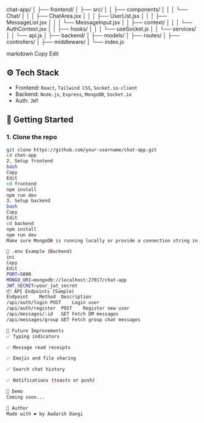 chat-app/
│
├── frontend/
│ ├── src/
│ │ ├── components/
│ │ │ └── Chat/
│ │ │ ├── ChatArea.jsx
│ │ │ ├── UserList.jsx
│ │ │ ├── MessageList.jsx
│ │ │ └── MessageInput.jsx
│ │ ├── context/
│ │ │ └── AuthContext.jsx
│ │ ├── hooks/
│ │ │ └── useSocket.js
│ │ └── services/
│ │ └── api.js
│
├── backend/
│ ├── models/
│ ├── routes/
│ ├── controllers/
│ ├── middleware/
│ └── index.js

markdown
Copy
Edit

## ⚙️ Tech Stack

- Frontend: `React`, `Tailwind CSS`, `Socket.io-client`
- Backend: `Node.js`, `Express`, `MongoDB`, `Socket.io`
- Auth: `JWT`

## 🚀 Getting Started

### 1. Clone the repo

```bash
git clone https://github.com/your-username/chat-app.git
cd chat-app
2. Setup frontend
bash
Copy
Edit
cd frontend
npm install
npm run dev
3. Setup backend
bash
Copy
Edit
cd backend
npm install
npm run dev
Make sure MongoDB is running locally or provide a connection string in .env.

🔐 .env Example (Backend)
ini
Copy
Edit
PORT=5000
MONGO_URI=mongodb://localhost:27017/chat-app
JWT_SECRET=your_jwt_secret
📦 API Endpoints (Sample)
Endpoint	Method	Description
/api/auth/login	POST	Login user
/api/auth/register	POST	Register new user
/api/messages/:id	GET	Fetch DM messages
/api/messages/group	GET	Fetch group chat messages

🧪 Future Improvements
✅ Typing indicators

✅ Message read receipts

✅ Emojis and file sharing

✅ Search chat history

✅ Notifications (toasts or push)

📸 Demo
Coming soon...

🙌 Author
Made with ❤️ by Aadarsh Dangi
